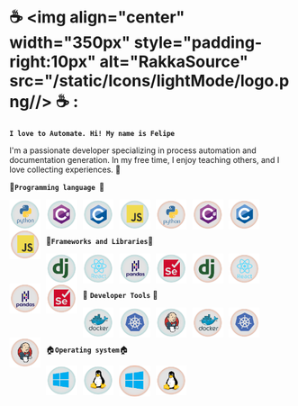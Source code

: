 
# :coffee: <img align="center" width="350px" style="padding-right:10px" alt="RakkaSource" src="/static/Icons/lightMode/logo.png//> :coffee: :

**`I love to Automate. Hi! My name is Felipe`**

 I'm a passionate developer specializing in process automation and documentation generation. In my free time, I enjoy teaching others, and I love collecting experiences. 🚀

 :construction:**`Programming language `**:construction:
 

<a href="https://www.python.org/#gh-dark-mode-only"><img align="left" width="55px" style="padding-right:10px" alt="Python" src="/static/Icons/darkMode/python-original-wordmark.svg#gh-dark-mode-only" /></a>
<a href="https://learn.microsoft.com/es-es/dotnet/csharp/#gh-dark-mode-only"><img align="left" width="55px" style="padding-right:10px" alt="C#" src="/static/Icons/darkMode/csharp-original.svg#gh-dark-mode-only" /></a>
<a href="https://learn.microsoft.com/es-es/cpp/c-language/?view=msvc-170#gh-dark-mode-only"><img align="left" width="55px" style="padding-right:10px" alt="C" src="/static/Icons/darkMode/c-original.svg#gh-dark-mode-only" /></a>
<a href="https://developer.mozilla.org/es/docs/Web/JavaScript#gh-dark-mode-only"><img align="left" width="55px" style="padding-right:10px" alt="JS" src="/static/Icons/darkMode/javascript-original.svg#gh-dark-mode-only" /> </a>

<a href="https://www.python.org/#gh-light-mode-only"><img align="left" width="55px" style="padding-right:10px" alt="Python" src="/static/Icons/lightMode/python-original-wordmark.svg#gh-light-mode-only" /></a>
<a href="https://learn.microsoft.com/es-es/dotnet/csharp/#gh-light-mode-only"><img align="left" width="55px" style="padding-right:10px" alt="C#" src="/static/Icons/lightMode/csharp-original.svg#gh-light-mode-only" /></a>
<a href="https://learn.microsoft.com/es-es/cpp/c-language/?view=msvc-170#gh-light-mode-only"><img align="left" width="55px" style="padding-right:10px" alt="C" src="/static/Icons/lightMode/c-original.svg#gh-light-mode-only" /></a>
<a href="https://developer.mozilla.org/es/docs/Web/JavaScript#gh-light-mode-only"><img align="left" width="55px" style="padding-right:10px" alt="JS" src="/static/Icons/lightMode/javascript-original.svg#gh-light-mode-only" /> </a>
<br />
<br />
<br />

:pill:**`Frameworks and Libraries`**:pill:

<a href="https://www.djangoproject.com/#gh-dark-mode-only"><img align="left" width="55px" style="padding-right:10px" alt="Django" src="/static/Icons/darkMode/django-plain.svg#gh-dark-mode-only" /></a>
<a href="https://react.dev/#gh-dark-mode-only"><img align="left" width="55px" style="padding-right:10px" alt="React" src="/static/Icons/darkMode/react-original-wordmark.svg#gh-dark-mode-only" /></a>
<a href="https://pandas.pydata.org/#gh-dark-mode-only"><img align="left" width="55px" style="padding-right:10px" alt="Pandas PY" src="/static/Icons/darkMode/pandas-original-wordmark.svg#gh-dark-mode-only" /></a>
<a href="https://selenium-python.readthedocs.io/#gh-dark-mode-only"><img align="left" width="55px" style="padding-right:10px" alt="Selenium" src="/static/Icons/darkMode/selenium-original.svg#gh-dark-mode-only" /></a>

<a href="https://www.djangoproject.com/#gh-light-mode-only"><img align="left" width="55px" style="padding-right:10px" alt="Django" src="/static/Icons/lightMode/django-plain.svg#gh-light-mode-only" /></a>
<a href="https://react.dev/#gh-light-mode-only"><img align="left" width="55px" style="padding-right:10px" alt="React" src="/static/Icons/lightMode/react-original-wordmark.svg#gh-light-mode-only" /></a>
<a href="https://pandas.pydata.org/#gh-light-mode-only"><img align="left" width="55px" style="padding-right:10px" alt="Pandas PY" src="/static/Icons/lightMode/pandas-original-wordmark.svg#gh-light-mode-only" /></a>
<a href="https://selenium-python.readthedocs.io/#gh-light-mode-only"><img align="left" width="55px" style="padding-right:10px" alt="Selenium" src="/static/Icons/lightMode/selenium-original.svg#gh-light-mode-only" /></a>


<br />
<br />
<br />

🧰 **`Developer Tools`** 🧰

<a href="https://www.docker.com/#gh-dark-mode-only"><img align="left" width="55px" style="padding-right:10px" alt="Docker" src="/static/Icons/darkMode/docker-original-wordmark.svg#gh-dark-mode-only" /></a>
<a href="https://kubernetes.io/#gh-dark-mode-only"><img align="left" width="55px" style="padding-right:10px" alt="Kubernet" src="/static/Icons/darkMode/kubernetes-plain.svg#gh-dark-mode-only" /></a>
<a href="https://www.jenkins.io/#gh-dark-mode-only"><img align="left" width="55px" style="padding-right:10px" alt="Jenkins" src="/static/Icons/darkMode/jenkins-original.svg#gh-dark-mode-only" /></a>


<a href="https://www.docker.com/#gh-light-mode-only"><img align="left" width="55px" style="padding-right:10px" alt="Docker" src="/static/Icons/lightMode/docker-original-wordmark.svg#gh-light-mode-only" /></a>
<a href="https://kubernetes.io/#gh-light-mode-only"><img align="left" width="55px" style="padding-right:10px" alt="Kubernet" src="/static/Icons/lightMode/kubernetes-plain.svg#gh-light-mode-only" /></a>
<a href="https://www.jenkins.io/#gh-light-mode-only"><img align="left" width="55px" style="padding-right:10px" alt="Jenkins" src="/static/Icons/lightMode/jenkins-original.svg#gh-light-mode-only" /></a>

<br />
<br />
<br />

:house:**`Operating system`**:house:

<a href="https://learn.microsoft.com/es-es/#gh-dark-mode-only"><img align="left" width="55px" style="padding-right:10px" alt="Windows" src="/static/Icons/darkMode/windows-original.svg#gh-dark-mode-only" /></a>
<a href="https://www.redhat.com/en/services/training-and-certification#gh-dark-mode-only"><img align="left" width="55px" style="padding-right:10px" alt="Linux" src="/static/Icons/darkMode/linux-original.svg#gh-dark-mode-only" /></a>

<a href="https://learn.microsoft.com/es-es/#gh-light-mode-only"><img align="left" width="55px" style="padding-right:10px" alt="Windows" src="/static/Icons/lightMode/windows-original.svg#gh-light-mode-only" /></a>
<a href="https://www.redhat.com/en/services/training-and-certification#gh-light-mode-only"><img align="left" width="55px" style="padding-right:10px" alt="Linux" src="/static/Icons/lightMode/linux-original.svg#gh-light-mode-only" /></a>


